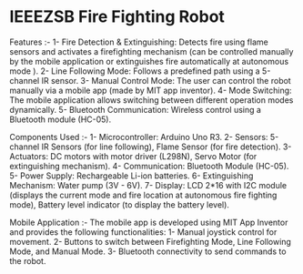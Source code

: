 # IEEEZSB Fire Fighting Robot

Features :-
1- Fire Detection & Extinguishing: Detects fire using flame sensors and activates a firefighting mechanism (can be controlled manually by the mobile application or extinguishes fire automatically at autonomous mode ).
2- Line Following Mode: Follows a predefined path using a 5-channel IR sensor.
3- Manual Control Mode: The user can control the robot manually via a mobile app (made by MIT app inventor).
4- Mode Switching: The mobile application allows switching between different operation modes dynamically.
5- Bluetooth Communication: Wireless control using a Bluetooth module (HC-05).   

Components Used :-
1- Microcontroller: Arduino Uno R3.
2- Sensors: 5-channel IR Sensors (for line following), Flame Sensor (for fire detection).
3- Actuators: DC motors with motor driver (L298N), Servo Motor (for extinguishing mechanism).
4- Communication: Bluetooth Module (HC-05).
5- Power Supply: Rechargeable Li-ion batteries.
6- Extinguishing Mechanism: Water pump (3V - 6V).
7- Display: LCD 2*16 with I2C module (displays the current mode and fire location at autonomous fire fighting mode), Battery level indicator (to display the battery level).

Mobile Application :-
The mobile app is developed using MIT App Inventor and provides the following functionalities:
1- Manual joystick control for movement.
2- Buttons to switch between Firefighting Mode, Line Following Mode, and Manual Mode.
3- Bluetooth connectivity to send commands to the robot.

